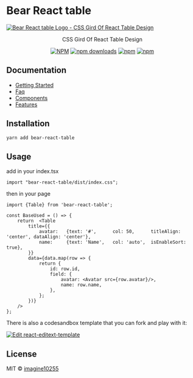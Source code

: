 # Bear React table

<a href="https://bear-react-table.pages.dev/" title="Bear table Logo - CSS Gird Of React Table Design">
    <img src="https://bear-react-table.pages.dev/img/banner.webp" alt="Bear React table Logo - CSS Gird Of React Table Design"/>
</a>

<p align="center">
    CSS Gird Of React Table Design
</p>

<div align="center">

[![NPM](https://img.shields.io/npm/v/bear-react-table.svg?style=for-the-badge)](https://www.npmjs.com/package/bear-react-table)
[![npm downloads](https://img.shields.io/npm/dm/bear-react-table.svg?style=for-the-badge)](https://www.npmjs.com/package/bear-react-table)
[![npm](https://img.shields.io/npm/dt/bear-react-table.svg?style=for-the-badge)](https://www.npmjs.com/package/bear-react-table)
[![npm](https://img.shields.io/npm/l/bear-react-table?style=for-the-badge)](https://github.com/imagine10255/bear-react-table/blob/main/LICENSE)

</div>

## Documentation

- [Getting Started](https://bear-react-table.pages.dev/docs/getting-started)
- [Faq](https://bear-react-table.pages.dev/docs/category/faqs)
- [Components](https://bear-react-table.pages.dev/docs/category/components)
- [Features](https://bear-react-table.pages.dev/docs/category/features)


## Installation

```bash
yarn add bear-react-table
```

## Usage

add in your index.tsx
```tst
import "bear-react-table/dist/index.css";

```

then in your page
```tsx
import {Table} from 'bear-react-table';

const BaseUsed = () => {
    return  <Table
        title={{
            avatar:   {text: '#',      col: 50,      titleAlign: 'center', dataAlign: 'center'},
            name:     {text: 'Name',   col: 'auto',  isEnableSort: true},
        }}
        data={data.map(row => {
            return {
                id: row.id,
                field: {
                    avatar: <Avatar src={row.avatar}/>,
                    name: row.name,
                },
            };
        })}
    />
};
```


There is also a codesandbox template that you can fork and play with it:

[![Edit react-editext-template](https://codesandbox.io/static/img/play-codesandbox.svg)](https://codesandbox.io/s/bear-react-table-n0s8su?file=/src/App.tsx)


## License

MIT © [imagine10255](https://github.com/imagine10255)
